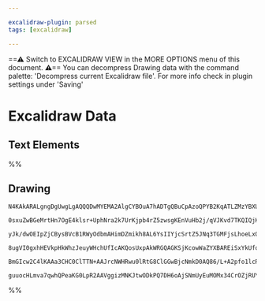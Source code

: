 ```yaml
---

excalidraw-plugin: parsed
tags: [excalidraw]

---
```

==⚠  Switch to EXCALIDRAW VIEW in the MORE OPTIONS menu of this document. ⚠== You can decompress Drawing data with the command palette: 'Decompress current Excalidraw file'. For more info check in plugin settings under 'Saving'


# Excalidraw Data

## Text Elements
%%
## Drawing
```compressed-json
N4KAkARALgngDgUwgLgAQQQDwMYEMA2AlgCYBOuA7hADTgQBuCpAzoQPYB2KqATLZMzYBXUtiRoIACyhQ4zZAHoFAc0JRJQgEYA6bGwC2CgF7N6hbEcK4OCtptbErHALRY8RMpWdx8Q1TdIEfARcZgRmBShcZQUebQAObQBmGjoghH0EDihmbgBtcDBQMBKIEm4IAFYAUR4jegAhSqEAdgA2AAZCAFUAJQAWAFk2nAA1ABVUkshYRArA7CiOZWCp

0sxuZwBGeMrtHn7OgE4klsr+UphNra2k7UrKjpb4rZ5zwsgKEnVuHb2j/qVJKvd7TKQIQjKaS/XbaAFAkEXSDWFbiVAdJEQZhQUhsADWCAAwmx8GxSBUAMRbBDU6lrSCaXDYPHKXFCDjEYmk8kSHHWZhwXCBbL0iAAM0I+HwAGVYKsJIIPKLsbiCQB1b6Sbh8D5YnH4hCymDy9CK8qYtlQjjhXJoLaYtiC7BqK52joY3Ws4RwACSxFtqDyAF1MWL

yJk/dwOEIpZjCBysBVcB1RWyOdbmAHimDZmikh8AL6YsIIYjcSrtZ5JNq3TGMFjsLhoeLxOtMVicABynDEvzaR0eHS2NaOceYABF0lBS9wcUIEJjNMIOdVgplsgHo7HdUI4MRcNOy3aWv0OvE3v14h0ji9MUQOHiozH8He2MyZ2gxQQwoUC+AQ3QuBwHAsoHmi2bQJIGRohARBQlAawMIQCAUA0TIsmmnIkmSlJinh+GIdgIjClAPrTvosqqkS2E

8ugVI0gxhHEVkpHkWhzJeuyWHchUfIcAKQosUxpAkWRGQAGKSjKcowWaZYXBAREiSxYkUfq6qatqClKaJ5GUQaRomliJLmoUinMdkqm9MIVo2r82kWaxGQAPJOi6vzug5ymWeR4mcFA4m4PokquqgoKQDpKm+f50qEEYaI8B6pSRT5GTjFgUAAIJwU26DBGKCFebpGSgaQWUiWwFBQbgR6oFuL5mSlTn6NUHKZRVVUhLVEBCriVBFVFGTtX14zwD

BmGIcw2C4lKAAa3CHC0ClTTN+AAJrcNWHRwu0lRtG8ClGGwBjcNmkD0AQ86/L+A2pfo1lcRmAYQBNCmsiQsXxdqSWQO9xCyggcDlm9pAkIMbDEAgrW4JowS1V++BhCDJBcjhaBnRADQkt1pDKIyAAUPBbEtvDE9QpMk9tlQAJSir0CDKDGQrzHjuCE0kGK8Bz5M8Nz6L3LTN2NY5+kEq5UCNpuz4KWGQUIPTCag8sp26lkMNw7OpDzpi2BEEDaBz

guuocHLmva7qwhQPeaKG0LpR2AAVggizMNKJtwODkPQ7DH6oAjSNmUyEuMOMx34CrOZjRUYTBIsjaikR2IGKNcxoPVr7vvD35G2C+ChFlcch2HT5Sr+4BFnQErBFmf4FkAA=
```
%%